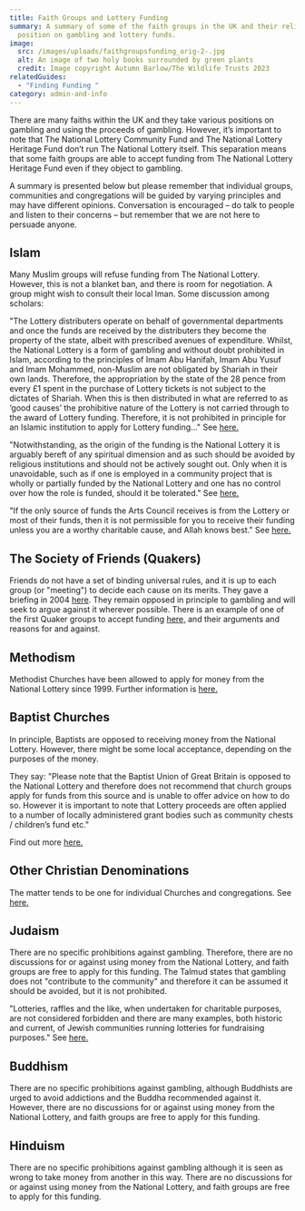 ```yaml
---
title: Faith Groups and Lottery Funding
summary: A summary of some of the faith groups in the UK and their religious
  position on gambling and lottery funds.
image:
  src: /images/uploads/faithgroupsfunding_orig-2-.jpg
  alt: An image of two holy books surrounded by green plants
  credit: Image copyright Autumn Barlow/The Wildlife Trusts 2023
relatedGuides:
  - "Finding Funding "
category: admin-and-info
---
```




There are many faiths within the UK and they take various positions on gambling and using the proceeds of gambling. However, it’s important to note that The National Lottery Community Fund and The National Lottery Heritage Fund don’t run The National Lottery itself. This separation means that some faith groups are able to accept funding from The National Lottery Heritage Fund even if they object to gambling.

A summary is presented below but please remember that individual groups, communities and congregations will be guided by varying principles and may have different opinions. Conversation is encouraged – do talk to people and listen to their concerns – but remember that we are not here to persuade anyone.




## Islam

Many Muslim groups will refuse funding from The National Lottery. However, this is not a blanket ban, and there is room for negotiation. A group might wish to consult their local Iman. Some discussion among scholars:

"The Lottery distributers operate on behalf of governmental departments and once the funds are received by the distributers they become the property of the state, albeit with prescribed avenues of expenditure. Whilst, the National Lottery is a form of gambling and without doubt prohibited in Islam, according to the principles of Imam Abu Hanifah, Imam Abu Yusuf and Imam Mohammed, non-Muslim are not obligated by Shariah in their own lands. Therefore, the appropriation by the state of the 28 pence from every £1 spent in the purchase of Lottery tickets is not subject to the dictates of Shariah. When this is then distributed in what are referred to as ‘good causes’ the prohibitive nature of the Lottery is not carried through to the award of Lottery funding. Therefore, it is not prohibited in principle for an Islamic institution to apply for Lottery funding…" See [here.](http://alqalam.org.uk/is-it-permissible-for-an-islamic-institite-to-apply-for-a-grant-from-the-big-lottery-fund/ "Alqalam.org")

"Notwithstanding, as the origin of the funding is the National Lottery it is arguably bereft of any spiritual dimension and as such should be avoided by religious institutions and should not be actively sought out. Only when it is unavoidable, such as if one is employed in a community project that is wholly or partially funded by the National Lottery and one has no control over how the role is funded, should it be tolerated." See [here.](http://alqalam.org.uk/is-it-permissible-for-an-islamic-institite-to-apply-for-a-grant-from-the-big-lottery-fund/ "Alqalam.org")

"If the only source of funds the Arts Council receives is from the Lottery or most of their funds, then it is not permissible for you to receive their funding unless you are a worthy charitable cause, and Allah knows best." See [here.](https://seekersguidance.org/uncategorized/can-i-accept-national-lottery-fund/ "Seekersguidance.org")




## The Society of Friends (Quakers)

Friends do not have a set of binding universal rules, and it is up to each group (or "meeting") to decide each cause on its merits. They gave a briefing in 2004 [here](https://www.quaker.org.uk/documents/quakers-national-lottery-briefing-2004 "Quaker.org"). They remain opposed in principle to gambling and will seek to argue against it wherever possible. There is an example of one of the first Quaker groups to accept funding [here,](https://www.thirdsector.co.uk/quaker-group-puts-aside-principle-accept-grant/finance/article/657334 "Thirdsector.co.uk") and their arguments and reasons for and against.




## Methodism

Methodist Churches have been allowed to apply for money from the National Lottery since 1999. Further information is [here.](https://www.methodist.org.uk/about-us/the-methodist-church/views-of-the-church/the-national-lottery/ "Methodist.org.uk")




## Baptist Churches

In principle, Baptists are opposed to receiving money from the National Lottery. However, there might be some local acceptance, depending on the purposes of the money.

They say: "Please note that the Baptist Union of Great Britain is opposed to the National Lottery and therefore does not recommend that church groups apply for funds from this source and is unable to offer advice on how to do so. However it is important to note that Lottery proceeds are often applied to a number of locally administered grant bodies such as community chests / children’s fund etc."



Find out more [here.](https://www.baptist.org.uk/Publisher/File.aspx?ID=111248&view=browser "Baptist.org.uk")


## Other Christian Denominations

The matter tends to be one for individual Churches and congregations. See [here.](https://www.stewardship.org.uk/sites/default/files/2021-05/bp-should-my-church-use-national-lottery-funding.pdf "Stewardship.org.uk")




## Judaism

There are no specific prohibitions against gambling. Therefore, there are no discussions for or against using money from the National Lottery, and faith groups are free to apply for this funding. The Talmud states that gambling does not "contribute to the community" and therefore it can be assumed it should be avoided, but it is not prohibited.

"Lotteries, raffles and the like, when undertaken for charitable purposes, are not considered forbidden and there are many examples, both historic and current, of Jewish communities running lotteries for fundraising purposes." See [here.](https://www.myjewishlearning.com/article/gambling/ "Myjewishlearning.com")




## Buddhism

There are no specific prohibitions against gambling, although Buddhists are urged to avoid addictions and the Buddha recommended against it. However, there are no discussions for or against using money from the National Lottery, and faith groups are free to apply for this funding.




## Hinduism

There are no specific prohibitions against gambling although it is seen as wrong to take money from another in this way. There are no discussions for or against using money from the National Lottery, and faith groups are free to apply for this funding.

